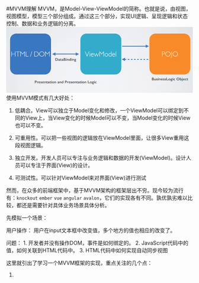 #MVVM理解
MVVM，是Model-View-ViewModel的简称。也就是说，由视图，视图模型，模型三个部分组成。通过这三个部分，实现UI逻辑、呈现逻辑和状态控制、数据和业务逻辑的分离。
![1][p1]
使用MVVM模式有几大好处：

1. 低耦合。View可以独立于Model变化和修改，一个ViewModel可以绑定到不同的View上，当View变化的时候Model可以不变，当Model变化的时候View也可以不变。

2. 可重用性。可以把一些视图的逻辑放在ViewModel里面，让很多View重用这段视图逻辑。

3. 独立开发。开发人员可以专注与业务逻辑和数据的开发(ViewModel)。设计人员可以专注于界面(View)的设计。

4. 可测试性。可以针对ViewModel来对界面(View)进行测试

然而，在众多的前端框架中，基于MVVM架构的框架层出不穷。现今较为流行有：`knockout` `ember` `vue` `angular` `avalon`，它们的实现各有不同。孰优孰劣难以比较，都还是需要针对具体业务场景具体分析。

先模拟一个场景：

用户操作：
    用户在input文本框中改变值，多个地方的值也相应的改变了。

问题：
    1. 开发者并没有操作DOM，事件是如何绑定的。
    2. JavaScript代码中的值，如何关联到HTML代码中。
    3. HTML代码中如何实现自动同步视图

这里就引出了学习一个MVVM框架的实现，重点关注的几个点：

1. 

[p1]: mvvm-learning/1.jpg
[1]: http://www.ruanyifeng.com/blog/2015/02/mvcmvp_mvvm.html